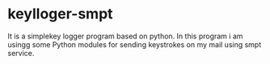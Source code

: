 # keylloger-smpt
It is a simplekey logger program based on python. In this program i am usingg some Python modules for sending keystrokes on my mail using smpt service.
